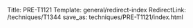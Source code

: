 Title: PRE-T1121
Template: general/redirect-index
RedirectLink: /techniques/T1344
save_as: techniques/PRE-T1121/index.html